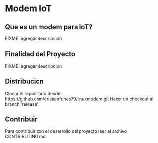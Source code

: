 # Modem IoT
## Que es un modem para IoT? 
FIXME: agregar descripcion

## Finalidad del Proyecto
FIXME: agregar descripcion

## Distribucion
Clonar el repositorio desde: https://github.com/cristianfunes79/linuxmodem.git
Hacer un checkout al branch 'release'

## Contribuir
Para contribuir con el desarrollo del proyecto leer el archivo CONTRIBUTING.md
